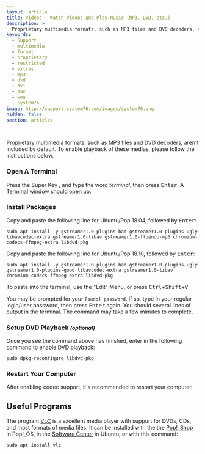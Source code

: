 ```yaml
---
layout: article
title: Videos - Watch Videos and Play Music (MP3, DVD, etc.)
description: >
  Proprietary multimedia formats, such as MP3 files and DVD decoders, aren't included by default. To enable playback of these media, please see this document.
keywords:
  - Support
  - multimedia
  - format
  - proprietary
  - restricted
  - extras
  - mp3
  - dvd
  - dvi
  - aac
  - wma
  - System76
image: http://support.system76.com/images/system76.png
hidden: false
section: articles

---
```


Proprietary multimedia formats, such as MP3 files and DVD decoders, aren't included by default. To enable playback of these medias, please follow the instructions below.

### Open A Terminal

Press the Super Key <kbd><span class="fl-ubuntu"></span></kbd>, and type the word *terminal*, then press <kbd>Enter</kbd>.  A <u>Terminal</u> window should open up.

### Install Packages

Copy and paste the following line for Ubuntu/Pop 18.04, followed by <kbd>Enter</kbd>:

```
sudo apt install -y gstreamer1.0-plugins-bad gstreamer1.0-plugins-ugly libavcodec-extra gstreamer1.0-libav gstreamer1.0-fluendo-mp3 chromium-codecs-ffmpeg-extra libdvd-pkg
```

Copy and paste the following line for Ubuntu/Pop 18.10, followed by <kbd>Enter</kbd>:

```
sudo apt install -y gstreamer1.0-plugins-bad gstreamer1.0-plugins-ugly gstreamer1.0-plugins-good libavcodec-extra gstreamer1.0-libav chromium-codecs-ffmpeg-extra libdvd-pkg
```

To paste into the terminal, use the "Edit" Menu, or press <kbd>Ctrl</kbd>+<kbd>Shift</kbd>+<kbd>V</kbd>

You may be prompted for your `[sudo] password`. If so, type in your regular login/user password, then press <kbd>Enter</kbd> again. You should several lines of output in the terminal. The command may take a few minutes to complete.

### Setup DVD Playback <small>_(optional)_</small>

Once you see the command above has finished, enter in the following command to enable DVD playback:

```
sudo dpkg-reconfigure libdvd-pkg
```

### Restart Your Computer

After enabling codec support, it's recommended to restart your computer.

## Useful Programs

The program <u>VLC</u> is a excellent media player with support for DVDs, CDs, and most formats of media files.  It can be installed with the the <u>Pop!_Shop</u> in Pop!_OS, in the <u>Software Center</u> in Ubuntu, or with this command:

```
sudo apt install vlc
```
